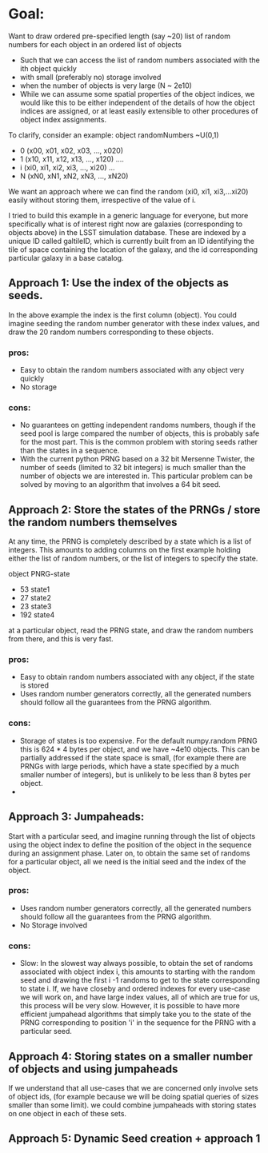 # Goal:
Want to draw ordered pre-specified length (say ~20) list of random numbers for
each object in an ordered list of objects
- Such that we can access the list of random numbers associated with the ith object quickly
- with small (preferably no) storage involved
- when the number of objects is very large (N ~ 2e10)
- While we can assume some spatial properties of the object indices, we would like this to be either independent of the details of how the object indices are assigned, or at least  easily extensible to other procedures of object index assignments.

To clarify, consider an example:
object  randomNumbers ~U(0,1)

- 0        (x00, x01, x02, x03, ..., x020)
- 1        (x10, x11, x12, x13, ..., x120)
....
- i        (xi0, xi1, xi2, xi3, ..., xi20)
...
- N        (xN0, xN1, xN2, xN3, ..., xN20)

We want an approach where we can find the random (xi0, xi1, xi3,...xi20)
easily without storing them, irrespective of the value of i.

I tried to build this example in a generic language for everyone, but more specifically what is of interest right now are galaxies (corresponding to objects above) in the LSST simulation database. These are indexed by a unique ID
called galtileID, which is currently built from an ID identifying the tile of space containing the location of the galaxy, and the id corresponding particular galaxy in a base catalog.

## Approach 1: Use the index of the objects as seeds.
In the above example the index is the first column (object). You could imagine seeding the random number generator with these index values, and draw the 20 random numbers corresponding to these objects.

### pros:

- Easy to obtain the random numbers associated with any object very quickly
- No storage

### cons:

- No guarantees on getting independent randoms numbers, though if the seed pool is large compared the number of objects, this is probably safe for the most part. This is the common problem with storing seeds rather than the states in a sequence.
- With the current python PRNG based on a 32 bit Mersenne Twister, the number of seeds (limited to 32 bit integers) is much smaller than the number of  objects we are interested in. This particular problem can be solved by moving to an algorithm that involves a 64 bit seed.

## Approach 2: Store the states of the PRNGs / store the random numbers themselves
At any time, the PRNG is completely described by a state which is a list of integers. This amounts to adding columns
on the first example holding either the list of random numbers, or the list of integers to specify the state.

 object   PNRG-state
- 53       state1
- 27       state2
- 23       state3
- 192      state4

at a particular object, read the PRNG state, and draw the
random numbers from there, and this is very fast.

### pros:

- Easy to obtain random numbers associated with any object, if the state is stored
- Uses random number generators correctly, all the generated numbers should follow all the guarantees from the PRNG algorithm.

### cons:

- Storage of states is too expensive. For the default numpy.random PRNG this is 624 * 4 bytes per object, and we have ~4e10 objects. This can be partially addressed if the state space is small, (for example there are PRNGs with large periods, which have a state specified by a much smaller number of integers), but is unlikely to be less than 8 bytes per object.
-
## Approach 3: Jumpaheads:
Start with a particular seed, and imagine running through the list of objects using the object index to
define the position of the object in the sequence during an assignment phase. Later on, to obtain the same set of randoms for a particular object, all we need is the initial
seed and the index of the object.

### pros:

- Uses random number generators correctly, all the generated numbers should follow all the guarantees from the PRNG algorithm.
- No Storage involved

### cons:

- Slow: In the slowest way always possible, to obtain the set of randoms associated with object index i, this amounts to starting with the random seed and drawing the first i -1
randoms to get to the state corresponding to state i. If, we have closeby and ordered indexes for every use-case we will work on, and have large index values, all of which are true for us, this process will be very slow.
However, it is possible to have more efficient jumpahead algorithms that simply take you to the state of the PRNG corresponding to position 'i' in the sequence for the PRNG with a particular seed.

## Approach 4: Storing states on a smaller number of objects and using jumpaheads

If we understand that all use-cases that we are concerned only involve sets of object ids, (for example because we will be doing spatial queries of sizes smaller than some limit). we could combine jumpaheads with storing states on one object in each of these sets.

## Approach 5: Dynamic Seed creation + approach 1
